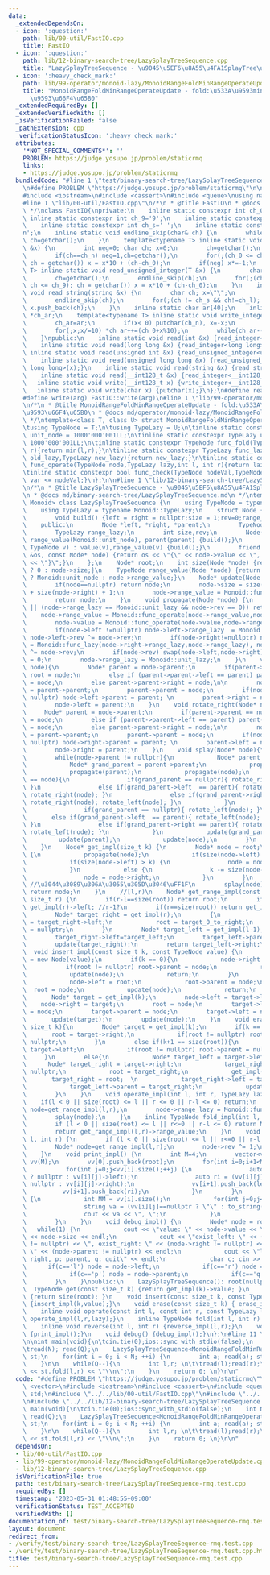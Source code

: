 ```yaml
---
data:
  _extendedDependsOn:
  - icon: ':question:'
    path: lib/00-util/FastIO.cpp
    title: FastIO
  - icon: ':question:'
    path: lib/12-binary-search-tree/LazySplayTreeSequence.cpp
    title: "LazySplayTreeSequence - \u9045\u5EF6\u8A55\u4FA1SplayTree\u5217"
  - icon: ':heavy_check_mark:'
    path: lib/99-operator/monoid-lazy/MonoidRangeFoldMinRangeOperateUpdate.cpp
    title: "MonoidRangeFoldMinRangeOperateUpdate - fold:\u533A\u9593min, operate:\u533A\
      \u9593\u66F4\u65B0"
  _extendedRequiredBy: []
  _extendedVerifiedWith: []
  _isVerificationFailed: false
  _pathExtension: cpp
  _verificationStatusIcon: ':heavy_check_mark:'
  attributes:
    '*NOT_SPECIAL_COMMENTS*': ''
    PROBLEM: https://judge.yosupo.jp/problem/staticrmq
    links:
    - https://judge.yosupo.jp/problem/staticrmq
  bundledCode: "#line 1 \"test/binary-search-tree/LazySplayTreeSequence-rmq.test.cpp\"\
    \n#define PROBLEM \"https://judge.yosupo.jp/problem/staticrmq\"\n\n#include <vector>\n\
    #include <iostream>\n#include <cassert>\n#include <queue>\nusing namespace std;\n\
    #line 1 \"lib/00-util/FastIO.cpp\"\n/*\n * @title FastIO\n * @docs md/util/FastIO.md\n\
    \ */\nclass FastIO{\nprivate:\n    inline static constexpr int ch_0='0';\n   \
    \ inline static constexpr int ch_9='9';\n    inline static constexpr int ch_n='-';\n\
    \    inline static constexpr int ch_s=' ';\n    inline static constexpr int ch_l='\\\
    n';\n    inline static void endline_skip(char& ch) {\n        while(ch==ch_l)\
    \ ch=getchar();\n    }\n    template<typename T> inline static void read_integer(T\
    \ &x) {\n        int neg=0; char ch; x=0;\n        ch=getchar();\n        endline_skip(ch);\n\
    \        if(ch==ch_n) neg=1,ch=getchar();\n        for(;(ch_0 <= ch && ch <= ch_9);\
    \ ch = getchar()) x = x*10 + (ch-ch_0);\n        if(neg) x*=-1;\n    }\n    template<typename\
    \ T> inline static void read_unsigned_integer(T &x) {\n        char ch; x=0;\n\
    \        ch=getchar();\n        endline_skip(ch);\n        for(;(ch_0 <= ch &&\
    \ ch <= ch_9); ch = getchar()) x = x*10 + (ch-ch_0);\n    }\n    inline static\
    \ void read_string(string &x) {\n        char ch; x=\"\";\n        ch=getchar();\n\
    \        endline_skip(ch);\n        for(;(ch != ch_s && ch!=ch_l); ch = getchar())\
    \ x.push_back(ch);\n    }\n    inline static char ar[40];\n    inline static char\
    \ *ch_ar;\n    template<typename T> inline static void write_integer(T x) {\n\
    \        ch_ar=ar;\n        if(x< 0) putchar(ch_n), x=-x;\n        if(x==0) putchar(ch_0);\n\
    \        for(;x;x/=10) *ch_ar++=(ch_0+x%10);\n        while(ch_ar--!=ar) putchar(*ch_ar);\n\
    \    }\npublic:\n    inline static void read(int &x) {read_integer<int>(x);}\n\
    \    inline static void read(long long &x) {read_integer<long long>(x);}\n   \
    \ inline static void read(unsigned int &x) {read_unsigned_integer<unsigned int>(x);}\n\
    \    inline static void read(unsigned long long &x) {read_unsigned_integer<unsigned\
    \ long long>(x);}\n    inline static void read(string &x) {read_string(x);}\n\
    \    inline static void read(__int128_t &x) {read_integer<__int128_t>(x);}\n \
    \   inline static void write(__int128_t x) {write_integer<__int128_t>(x);}\n \
    \   inline static void write(char x) {putchar(x);}\n};\n#define read(arg) FastIO::read(arg)\n\
    #define write(arg) FastIO::write(arg)\n#line 1 \"lib/99-operator/monoid-lazy/MonoidRangeFoldMinRangeOperateUpdate.cpp\"\
    \n/*\n * @title MonoidRangeFoldMinRangeOperateUpdate - fold:\u533A\u9593min, operate:\u533A\
    \u9593\u66F4\u65B0\n * @docs md/operator/monoid-lazy/MonoidRangeFoldMinRangeOperateUpdate.md\n\
    \ */\ntemplate<class T, class U> struct MonoidRangeFoldMinRangeOperateUpdate {\n\
    \tusing TypeNode = T;\n\tusing TypeLazy = U;\n\tinline static constexpr TypeNode\
    \ unit_node = 1000'000'001LL;\n\tinline static constexpr TypeLazy unit_lazy =\
    \ 1000'000'001LL;\n\tinline static constexpr TypeNode func_fold(TypeNode l,TypeNode\
    \ r){return min(l,r);}\n\tinline static constexpr TypeLazy func_lazy(TypeLazy\
    \ old_lazy,TypeLazy new_lazy){return new_lazy;}\n\tinline static constexpr TypeNode\
    \ func_operate(TypeNode node,TypeLazy lazy,int l, int r){return lazy==unit_lazy?node:lazy;}\n\
    \tinline static constexpr bool func_check(TypeNode nodeVal,TypeNode var){return\
    \ var <= nodeVal;}\n};\n\n#line 1 \"lib/12-binary-search-tree/LazySplayTreeSequence.cpp\"\
    \n/*\n * @title LazySplayTreeSequence - \u9045\u5EF6\u8A55\u4FA1SplayTree\u5217\
    \n * @docs md/binary-search-tree/LazySplayTreeSequence.md\n */\ntemplate<class\
    \ Monoid> class LazySplayTreeSequence {\n    using TypeNode = typename Monoid::TypeNode;\n\
    \    using TypeLazy = typename Monoid::TypeLazy;\n    struct Node {\n    private:\n\
    \        void build() {left = right = nullptr;size = 1;rev=0;range_lazy = Monoid::unit_lazy;}\n\
    \    public:\n        Node *left, *right, *parent;\n        TypeNode value, range_value;\n\
    \        TypeLazy range_lazy;\n        int size,rev;\n        Node() : value(Monoid::unit_node),\
    \ range_value(Monoid::unit_node), parent(parent) {build();}\n        Node(const\
    \ TypeNode v) : value(v),range_value(v) {build();}\n        friend ostream &operator<<(ostream\
    \ &os, const Node* node) {return os << \"{\" << node->value << \", \" << node->size\
    \ << \"}\";}\n    };\n    Node* root;\n    int size(Node *node) {return node==nullptr\
    \ ? 0 : node->size;}\n    TypeNode range_value(Node *node) {return node==nullptr\
    \ ? Monoid::unit_node : node->range_value;}\n    Node* update(Node *node) {\n\
    \        if(node==nullptr) return node;\n        node->size = size(node->left)\
    \ + size(node->right) + 1;\n        node->range_value = Monoid::func_fold(Monoid::func_fold(range_value(node->left),node->value),range_value(node->right));\n\
    \        return node;\n    }\n    void propagate(Node *node) {\n        if(node==nullptr\
    \ || (node->range_lazy == Monoid::unit_lazy && node->rev == 0)) return;\n    \
    \    node->range_value = Monoid::func_operate(node->range_value,node->range_lazy,0,node->size);\n\
    \        node->value = Monoid::func_operate(node->value,node->range_lazy,0,1);\n\
    \        if(node->left !=nullptr) node->left->range_lazy  = Monoid::func_lazy(node->left->range_lazy,node->range_lazy),\
    \ node->left->rev ^= node->rev;\n        if(node->right!=nullptr) node->right->range_lazy\
    \ = Monoid::func_lazy(node->right->range_lazy,node->range_lazy), node->right->rev\
    \ ^= node->rev;\n        if(node->rev) swap(node->left,node->right), node->rev\
    \ = 0;\n        node->range_lazy = Monoid::unit_lazy;\n    }\n    void rotate_left(Node*\
    \ node){\n        Node* parent = node->parent;\n        if(parent->parent == nullptr)\
    \ root = node;\n        else if (parent->parent->left == parent) parent->parent->left\
    \ = node;\n        else parent->parent->right = node;\n\n        node->parent\
    \ = parent->parent;\n        parent->parent = node;\n        if(node->left !=\
    \ nullptr) node->left->parent = parent; \n        parent->right = node->left;\n\
    \        node->left = parent;\n    }\n    void rotate_right(Node* node){\n   \
    \     Node* parent = node->parent;\n        if(parent->parent == nullptr) root\
    \ = node;\n        else if (parent->parent->left == parent) parent->parent->left\
    \ = node;\n        else parent->parent->right = node;\n\n        node->parent\
    \ = parent->parent;\n        parent->parent = node;\n        if(node->right !=\
    \ nullptr) node->right->parent = parent; \n        parent->left = node->right;\n\
    \        node->right = parent;\n    }\n    void splay(Node* node){\n        propagate(node);\n\
    \        while(node->parent != nullptr){\n            Node* parent = node->parent;\n\
    \            Node* grand_parent = parent->parent;\n            propagate(grand_parent);\n\
    \            propagate(parent);\n            propagate(node);\n            if(parent->left\
    \ == node){\n                if(grand_parent == nullptr){ rotate_right(node);\
    \ }\n                else if(grand_parent->left  == parent){ rotate_right(parent);\
    \ rotate_right(node); }\n                else if(grand_parent->right == parent){\
    \ rotate_right(node); rotate_left(node); }\n            }\n            else{\n\
    \                if(grand_parent == nullptr){ rotate_left(node); }\n         \
    \       else if(grand_parent->left  == parent){ rotate_left(node); rotate_right(node);\
    \ }\n                else if(grand_parent->right == parent){ rotate_left(parent);\
    \ rotate_left(node); }\n            }\n            update(grand_parent);\n   \
    \         update(parent);\n            update(node);\n        }\n        update(node);\n\
    \    }\n    Node* get_impl(size_t k) {\n        Node* node = root;\n        while(1)\
    \ {\n            propagate(node);\n            if(size(node->left) == k) break;\n\
    \            if(size(node->left) > k) {\n                node = node->left;\n\
    \            }\n            else {\n                k -= size(node->left) + 1;\n\
    \                node = node->right;\n            }\n        }\n        propagate(node);\
    \ //\u3044\u3089\u306A\u3055\u305D\u3046\uFF1F\n        splay(node);\n       \
    \ return node;\n    }\n    //[l,r)\n    Node* get_range_impl(const size_t l, const\
    \ size_t r) {\n        if(r-l==size(root)) return root;\n        if(l==0) return\
    \ get_impl(r)->left; //r-1?\n        if(r==size(root)) return get_impl(l-1)->right;\n\
    \        Node* target_right = get_impl(r);\n        {\n            Node* target_0_to_right\
    \ = target_right->left;\n            root = target_0_to_right;\n            target_0_to_right->parent\
    \ = nullptr;\n        }\n        Node* target_left = get_impl(l-1);\n        root=target_right;\n\
    \        target_right->left=target_left;\n        target_left->parent=target_right;\n\
    \        update(target_right);\n        return target_left->right;\n    }\n  \
    \  void insert_impl(const size_t k, const TypeNode value) {\n        Node* node\
    \ = new Node(value);\n        if(k == 0){\n            node->right = root;\n \
    \           if(root != nullptr) root->parent = node;\n            root = node;\n\
    \            update(node);\n            return;\n        }\n        if(k == size(root)){\n\
    \            node->left = root;\n            root->parent = node;\n          \
    \  root = node;\n            update(node);\n            return;\n        }\n \
    \       Node* target = get_impl(k);\n        node->left = target->left;\n    \
    \    node->right = target;\n        root = node;\n        target->left->parent\
    \ = node;\n        target->parent = node;\n        target->left = nullptr;\n \
    \       update(target);\n        update(node);\n    }\n    void erase_impl(const\
    \ size_t k){\n        Node* target = get_impl(k);\n        if(k == 0){\n     \
    \       root = target->right;\n            if(root != nullptr) root->parent =\
    \ nullptr;\n        }\n        else if(k+1 == size(root)){\n            root =\
    \ target->left;\n            if(root != nullptr) root->parent = nullptr;\n   \
    \     }\n        else{\n            Node* target_left = target->left;\n      \
    \      Node* target_right = target->right;\n            target_right->parent =\
    \ nullptr;\n            root = target_right;\n            get_impl(0);\n     \
    \       target_right = root;  \n            target_right->left = target_left;\n\
    \            target_left->parent = target_right;\n            update(target_right);\n\
    \        }\n    }\n    void operate_impl(int l, int r, TypeLazy lazy) {\n    \
    \    if(l < 0 || size(root) <= l || r <= 0 || r-l <= 0) return;\n        Node*\
    \ node=get_range_impl(l,r);\n        node->range_lazy = Monoid::func_lazy(node->range_lazy,lazy);\n\
    \        splay(node);\n    }\n    inline TypeNode fold_impl(int l, int r) {\n\
    \        if (l < 0 || size(root) <= l || r<=0 || r-l <= 0) return Monoid::unit_node;\n\
    \        return get_range_impl(l,r)->range_value;\n    }\n    void reverse_impl(int\
    \ l, int r) {\n        if (l < 0 || size(root) <= l || r<=0 || r-l <= 0) return;\n\
    \        Node* node=get_range_impl(l,r);\n        node->rev ^= 1;\n        splay(node);\n\
    \    }\n    void print_impl() {\n        int M=4;\n        vector<vector<Node*>>\
    \ vv(M);\n        vv[0].push_back(root);\n        for(int i=0;i+1<M;++i) {\n \
    \           for(int j=0;j<vv[i].size();++j) {\n                auto le = (vv[i][j]==nullptr\
    \ ? nullptr : vv[i][j]->left);\n                auto ri = (vv[i][j]==nullptr ?\
    \ nullptr : vv[i][j]->right);\n                vv[i+1].push_back(le);\n      \
    \          vv[i+1].push_back(ri);\n            }\n        }\n        for(int i=0;i<M;++i)\
    \ {\n            int MM = vv[i].size();\n            for(int j=0;j<MM;++j) {\n\
    \                string va = (vv[i][j]==nullptr ? \"\" : to_string(vv[i][j]->value));\n\
    \                cout << va << \", \";\n            }\n            cout << endl;\n\
    \        }\n    }\n    void debug_impl() {\n        Node* node = root;\n     \
    \   while(1) {\n            cout << \"value: \" << node->value << \", size:\"\
    \ << node->size << endl;\n            cout << \"exist_left: \" << (node->left\
    \ != nullptr) << \", exist_right: \" << (node->right != nullptr) << \", exist_parent:\
    \ \" << (node->parent != nullptr) << endl;\n            cout << \"l: left, r:\
    \ right, p: parent, q: quit\" << endl;\n            char c; cin >> c;\n      \
    \      if(c=='l') node = node->left;\n            if(c=='r') node = node->right;\n\
    \            if(c=='p') node = node->parent;\n            if(c=='q') break;\n\
    \        }\n    }\npublic:\n    LazySplayTreeSequence(): root(nullptr) {}\n  \
    \  TypeNode get(const size_t k) {return get_impl(k)->value; }\n    int size()\
    \ {return size(root); }\n    void insert(const size_t k, const TypeNode value)\
    \ {insert_impl(k,value);}\n    void erase(const size_t k) { erase_impl(k);}\n\
    \    inline void operate(const int l, const int r, const TypeLazy lazy) {propagate(this->root);\
    \ operate_impl(l,r,lazy);}\n    inline TypeNode fold(int l, int r) {return fold_impl(l,r);}\n\
    \    inline void reverse(int l, int r) {reverse_impl(l,r);}\n    void print()\
    \ {print_impl();}\n    void debug() {debug_impl();}\n};\n#line 11 \"test/binary-search-tree/LazySplayTreeSequence-rmq.test.cpp\"\
    \n\nint main(void){\n\tcin.tie(0);ios::sync_with_stdio(false);\n    int N,Q; \n\
    \tread(N); read(Q);\n    LazySplayTreeSequence<MonoidRangeFoldMinRangeOperateUpdate<int,int>>\
    \ st;\n    for(int i = 0; i < N; ++i) {\n        int a; read(a); st.insert(i,a);\n\
    \    }\n\n    while(Q--){\n        int l,r; \n\t\tread(l);read(r);\n        cout\
    \ << st.fold(l,r) << \"\\n\";\n    }\n    return 0; \n}\n\n"
  code: "#define PROBLEM \"https://judge.yosupo.jp/problem/staticrmq\"\n\n#include\
    \ <vector>\n#include <iostream>\n#include <cassert>\n#include <queue>\nusing namespace\
    \ std;\n#include \"../../lib/00-util/FastIO.cpp\"\n#include \"../../lib/99-operator/monoid-lazy/MonoidRangeFoldMinRangeOperateUpdate.cpp\"\
    \n#include \"../../lib/12-binary-search-tree/LazySplayTreeSequence.cpp\"\n\nint\
    \ main(void){\n\tcin.tie(0);ios::sync_with_stdio(false);\n    int N,Q; \n\tread(N);\
    \ read(Q);\n    LazySplayTreeSequence<MonoidRangeFoldMinRangeOperateUpdate<int,int>>\
    \ st;\n    for(int i = 0; i < N; ++i) {\n        int a; read(a); st.insert(i,a);\n\
    \    }\n\n    while(Q--){\n        int l,r; \n\t\tread(l);read(r);\n        cout\
    \ << st.fold(l,r) << \"\\n\";\n    }\n    return 0; \n}\n\n"
  dependsOn:
  - lib/00-util/FastIO.cpp
  - lib/99-operator/monoid-lazy/MonoidRangeFoldMinRangeOperateUpdate.cpp
  - lib/12-binary-search-tree/LazySplayTreeSequence.cpp
  isVerificationFile: true
  path: test/binary-search-tree/LazySplayTreeSequence-rmq.test.cpp
  requiredBy: []
  timestamp: '2023-05-31 01:48:55+09:00'
  verificationStatus: TEST_ACCEPTED
  verifiedWith: []
documentation_of: test/binary-search-tree/LazySplayTreeSequence-rmq.test.cpp
layout: document
redirect_from:
- /verify/test/binary-search-tree/LazySplayTreeSequence-rmq.test.cpp
- /verify/test/binary-search-tree/LazySplayTreeSequence-rmq.test.cpp.html
title: test/binary-search-tree/LazySplayTreeSequence-rmq.test.cpp
---
```

